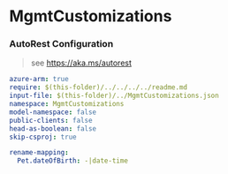 # MgmtCustomizations

### AutoRest Configuration

> see https://aka.ms/autorest

``` yaml
azure-arm: true
require: $(this-folder)/../../../../readme.md
input-file: $(this-folder)/../MgmtCustomizations.json
namespace: MgmtCustomizations
model-namespace: false
public-clients: false
head-as-boolean: false
skip-csproj: true

rename-mapping:
  Pet.dateOfBirth: -|date-time
```
